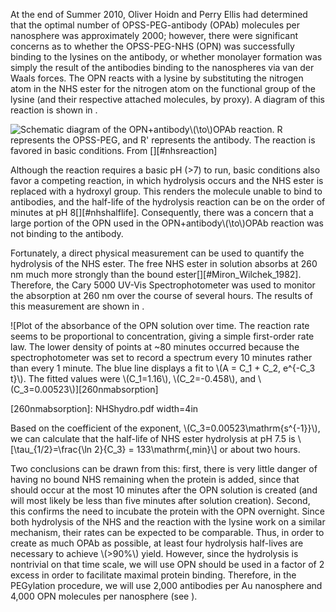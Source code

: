 At the end of Summer 2010, Oliver Hoidn and Perry Ellis had determined that the optimal number of OPSS-PEG-antibody (OPAb) molecules per nanosphere was approximately 2000; however, there were significant concerns as to whether the OPSS-PEG-NHS (OPN) was  successfully binding to the lysines on the antibody, or whether monolayer formation was simply the result of the antibodies binding to the nanospheres via van der Waals forces. The OPN reacts with a lysine by substituting the nitrogen atom in the NHS ester for the nitrogen atom on the functional group of the lysine (and their respective attached molecules, by proxy). A diagram of this reaction is shown in [](#NHSreactionpic).

![Schematic diagram of the OPN+antibody\\(\to\\)OPAb reaction. **R** represents the OPSS-PEG, and **R'** represents the antibody. The reaction is favored in basic conditions. From [][#nhsreaction]][NHSreactionpic]

[NHSreactionpic]: NHSreaction.jpg

Although the reaction requires a basic pH (>7) to run, basic conditions also favor a competing reaction, in which hydrolysis occurs and the NHS ester is replaced with a hydroxyl group. This renders the molecule unable to bind to antibodies, and the half-life of the hydrolysis reaction can be on the order of minutes at pH 8[][#nhshalflife]. Consequently, there was a concern that a large portion of the OPN used in the OPN+antibody\\(\to\\)OPAb reaction was not binding to the antibody.

Fortunately, a direct physical measurement can be used to quantify the hydrolysis of the NHS ester. The free NHS ester in solution absorbs at 260 nm much more strongly than the bound ester[][#Miron_Wilchek_1982]. Therefore, the Cary 5000 UV-Vis Spectrophotometer was used to monitor the absorption at 260 nm over the course of several hours. The results of this measurement are shown in [](#260nmabsorption).

![Plot of the absorbance of the OPN solution over time. The reaction rate seems to be proportional to concentration, giving a simple first-order rate law. The lower density of points at ~80 minutes occurred because the spectrophotometer was set to record a spectrum every 10 minutes rather than every 1 minute. The blue line displays a fit to \\(A = C_1 + C_2\, e^{-C_3 t}\\). The fitted values were \\(C_1=1.16\\), \\(C_2=-0.458\\), and \\(C_3=0.00523\\)][260nmabsorption]

[260nmabsorption]: NHShydro.pdf width=4in

Based on the coefficient of the exponent, \\(C_3=0.00523\mathrm{s^{-1}}\\), we can calculate that the half-life of NHS ester hydrolysis at pH 7.5 is \\[\tau_{1/2}=\frac{\ln 2}{C_3} = 133\mathrm{\,min}\\]
or about two hours.

Two conclusions can be drawn from this: first, there is very little danger of having no bound NHS remaining when the protein is added, since that should occur at the most 10 minutes after the OPN solution is created (and will most likely be less than five minutes after solution creation). Second, this confirms the need to incubate the protein with the OPN overnight. Since both hydrolysis of the NHS and the reaction with the lysine work on a similar mechanism, their rates can be expected to be comparable. Thus, in order to create as much OPAb as possible, at least four hydrolysis half-lives are necessary to achieve \\(>90\%\\) yield. However, since the hydrolysis is nontrivial on that time scale, we will use OPN should be used in a factor of 2 excess in order to facilitate maximal protein binding. Therefore, in the PEGylation procedure, we will use 2,000 antibodies per Au nanosphere and 4,000 OPN molecules per nanosphere (see [](#app:pegylation)).